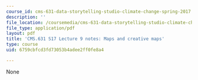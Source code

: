 ```yaml
---
course_id: cms-631-data-storytelling-studio-climate-change-spring-2017
description: ''
file_location: /coursemedia/cms-631-data-storytelling-studio-climate-change-spring-2017/6759cbfcd3fd73053b4adee2ff0fe8a4_MITCMS_631s17_lec9_maps_nt.pdf
file_type: application/pdf
layout: pdf
title: 'CMS.631 S17 Lecture 9 notes: Maps and creative maps'
type: course
uid: 6759cbfcd3fd73053b4adee2ff0fe8a4

---
```

None